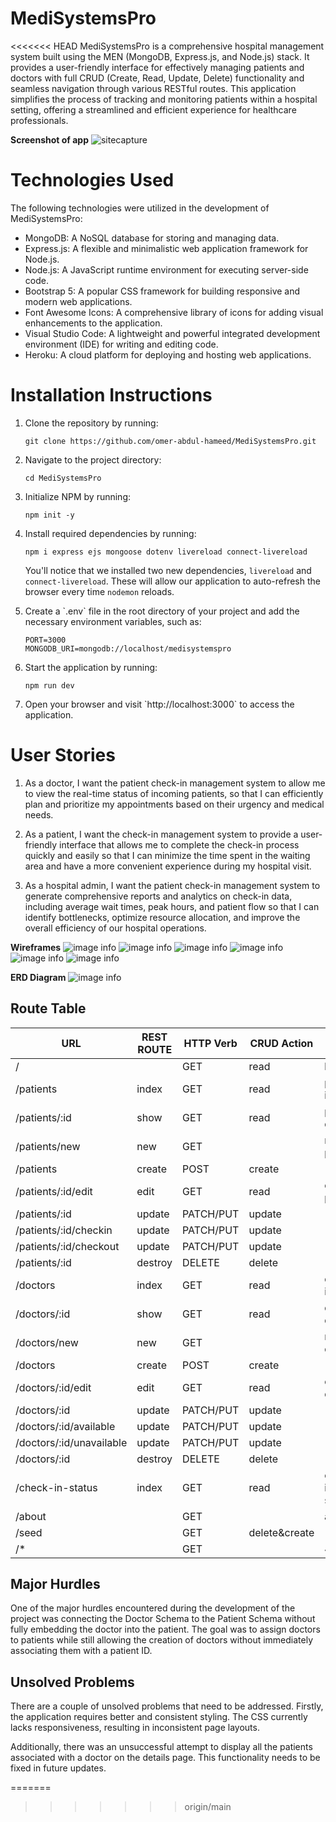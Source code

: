 # MediSystemsPro
<<<<<<< HEAD
MediSystemsPro is a comprehensive hospital management system built using the MEN (MongoDB, Express.js, and Node.js) stack. It provides a user-friendly interface for effectively managing patients and doctors with full CRUD (Create, Read, Update, Delete) functionality and seamless navigation through various RESTful routes. This application simplifies the process of tracking and monitoring patients within a hospital setting, offering a streamlined and efficient experience for healthcare professionals.

**Screenshot of app**
![sitecapture](./public/assets/images/SSapp.png)

# Technologies Used
The following technologies were utilized in the development of MediSystemsPro:

- MongoDB: A NoSQL database for storing and managing data.
- Express.js: A flexible and minimalistic web application framework for Node.js.
- Node.js: A JavaScript runtime environment for executing server-side code.
- Bootstrap 5: A popular CSS framework for building responsive and modern web applications.
- Font Awesome Icons: A comprehensive library of icons for adding visual enhancements to the application.
- Visual Studio Code: A lightweight and powerful integrated development environment (IDE) for writing and editing code.
- Heroku: A cloud platform for deploying and hosting web applications.

# Installation Instructions

<ol>
    <li>Clone the repository by running:
        <pre><code>git clone https://github.com/omer-abdul-hameed/MediSystemsPro.git</code></pre>
    </li>
    <li>Navigate to the project directory:
        <pre><code>cd MediSystemsPro</code></pre>
    </li>
    <li>Initialize NPM by running:
        <pre><code>npm init -y</code></pre>
    </li>
    <li>Install required dependencies by running:
        <pre><code>npm i express ejs mongoose dotenv livereload connect-livereload</code></pre>
        <p>You'll notice that we installed two new dependencies, <code>livereload</code> and <code>connect-livereload</code>. These will allow our application to auto-refresh the browser every time <code>nodemon</code> reloads.</p>
    </li>
    <li>Create a `.env` file in the root directory of your project and add the necessary environment variables, such as:
        <pre><code>PORT=3000
MONGODB_URI=mongodb://localhost/medisystemspro</code></pre>
    </li>
    <li>Start the application by running:
        <pre><code>npm run dev</code></pre>
    </li>
    <li>Open your browser and visit `http://localhost:3000` to access the application.</li>
</ol>

# User Stories

1. As a doctor, I want the patient check-in management system to allow me to view the real-time status of incoming patients, so that I can efficiently plan and prioritize my appointments based on their urgency and medical needs.

2. As a patient, I want the check-in management system to provide a user-friendly interface that allows me to complete the check-in process quickly and easily so that I can minimize the time spent in the waiting area and have a more convenient experience during my hospital visit.

3. As a hospital admin, I want the patient check-in management system to generate comprehensive reports and analytics on check-in data, including average wait times, peak hours, and patient flow so that I can identify bottlenecks, optimize resource allocation, and improve the overall efficiency of our hospital operations.

**Wireframes**
![image info](./public/assets/images/Page1.jpg)
![image info](./public/assets/images/Page2.jpg)
![image info](./public/assets/images/Page3.jpg)
![image info](./public/assets/images/Page4.jpg)
![image info](./public/assets/images/Page5.jpg)
![image info](./public/assets/images/Page6.jpg)

**ERD Diagram**
![image info](./public/assets/images/erd.png)

## Route Table

| URL                      	| REST ROUTE 	| HTTP Verb 	| CRUD Action   	| View.ejs            	|
|--------------------------	|------------	|-----------	|---------------	|---------------------	|
| /                        	|            	| GET       	| read          	| home.ejs            	|
| /patients                	| index      	| GET       	| read          	| patient-index.ejs   	|
| /patients/:id            	| show       	| GET       	| read          	| patient-details.ejs 	|
| /patients/new            	| new        	| GET       	|               	| new-patient.ejs     	|
| /patients                	| create     	| POST      	| create        	|                     	|
| /patients/:id/edit       	| edit       	| GET       	| read          	| edit-patient.ejs    	|
| /patients/:id            	| update     	| PATCH/PUT 	| update        	|                     	|
| /patients/:id/checkin    	| update     	| PATCH/PUT 	| update        	|                     	|
| /patients/:id/checkout   	| update     	| PATCH/PUT 	| update        	|                     	|
| /patients/:id            	| destroy    	| DELETE    	| delete        	|                     	|
| /doctors                 	| index      	| GET       	| read          	| doctor-index.ejs    	|
| /doctors/:id             	| show       	| GET       	| read          	| doctor-details.ejs  	|
| /doctors/new             	| new        	| GET       	|               	| new-doctor.ejs      	|
| /doctors                 	| create     	| POST      	| create        	|                     	|
| /doctors/:id/edit        	| edit       	| GET       	| read          	| edit-doctor.ejs     	|
| /doctors/:id             	| update     	| PATCH/PUT 	| update        	|                     	|
| /doctors/:id/available   	| update     	| PATCH/PUT 	| update        	|                     	|
| /doctors/:id/unavailable 	| update     	| PATCH/PUT 	| update        	|                     	|
| /doctors/:id             	| destroy    	| DELETE    	| delete        	|                     	|
| /check-in-status         	| index      	| GET       	| read          	| check-in-status.ejs 	|
| /about                   	|            	| GET       	|               	| about.ejs           	|
| /seed                    	|            	| GET       	| delete&create 	|                     	|
| /*                       	|            	| GET       	|               	| 404.ejs             	|


## Major Hurdles

One of the major hurdles encountered during the development of the project was connecting the Doctor Schema to the Patient Schema without fully embedding the doctor into the patient. The goal was to assign doctors to patients while still allowing the creation of doctors without immediately associating them with a patient ID.

## Unsolved Problems

There are a couple of unsolved problems that need to be addressed. Firstly, the application requires better and consistent styling. The CSS currently lacks responsiveness, resulting in inconsistent page layouts.

Additionally, there was an unsuccessful attempt to display all the patients associated with a doctor on the details page. This functionality needs to be fixed in future updates.





=======
>>>>>>> origin/main

